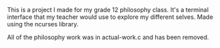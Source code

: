 This is a project I made for my grade 12 philosophy class. It's a terminal interface that my teacher would use to explore my different selves. Made using the ncurses library.

All of the philosophy work was in actual-work.c and has been removed.    
